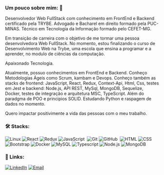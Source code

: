 ### Um pouco sobre mim: :robot:

<p>Desenvolvedor Web FullStack com conhecimento em FrontEnd e Backend certificado pela TRYBE. Advogado e Bacharel em direito formado pela PUC-MINAS. Técnico em Tecnologia da Informação formado pelo CEFET-MG. 

Em transição de carreira com o objetivo de me tormar uma pessoa desenvolvedora Web FullStack. No momento, estou finalizando o curso de Desenvolvimento Web na Trybe, uma escola que ensina a programar e a aprender, no modulo de ciências da computação.

Apaixonado Tecnologia.

Atualmente, possuo conhecimentos em FrontEnd e Backend. Conheço Metodologias Ágeis como Scrum, kambam e Devops. Conheço também as stacks de frontend: JavaScript, React, Redux, Context-Api, Html, Css, testes em Jest e backend: Node.js, API REST, MySql, MongoDB, Sequelize, Docker, testes de integração e arquitetura MSC, TypeScript. Além do paradgma de POO e principios SOLID. Estudando Python e raspagem de dados no momento.

Quero impactar positivimente a vida das pessoas com o meu trabalho.</p>

### 🛠 Stacks:
![Linux](https://img.shields.io/badge/Linux-E34F26?style=for-the-badge&logo=linux&logoColor=black)
![React](https://img.shields.io/badge/-React-1b374b?style=for-the-badge&logo=React)
![Redux](https://img.shields.io/badge/-Redux-1b374b?style=for-the-badge&logo=Redux)
![JavaScript](https://img.shields.io/badge/-JavaScript-1b374b?style=for-the-badge&logo=javascript)&nbsp;
![Git](https://img.shields.io/badge/-Git-1b374b?style=for-the-badge&logo=git)
![GitHub](https://img.shields.io/badge/-GitHub-1b374b?style=for-the-badge&logo=github)&nbsp;
![HTML](https://img.shields.io/badge/-HTML-1b374b?style=for-the-badge&logo=HTML5)
![CSS](https://img.shields.io/badge/-CSS-1b374b?style=for-the-badge&logo=CSS3&logoColor=1572B6)
![Bootstrap](https://img.shields.io/badge/-Bootstrap-1b374b?style=for-the-badge&logo=Bootstrap)
![Docker](https://img.shields.io/badge/-Docker-1b374b?style=for-the-badge&logo=Docker)
![MySQL](https://img.shields.io/badge/-MySQL-1b374b?style=for-the-badge&logo=MySQL)
![Typescript](https://img.shields.io/badge/TypeScript-007ACC?style=for-the-badge&logo=typescript&logoColor=white)
![Node.js](https://img.shields.io/badge/Node.js-43853D?style=for-the-badge&logo=node.js&logoColor=white)
![MongoDB](https://img.shields.io/badge/MongoDB-4EA94B?style=for-the-badge&logo=mongodb&logoColor=white)


### 🔗 Links:
<a href="https://www.linkedin.com/in/heitor-catarino-trindade/">![LinkedIn](https://img.shields.io/badge/-LinkedIn-1b374b?style=for-the-badge&logo=LinkedIn)</a>
<a href="mailto:heitorct.dev@gmail.com">![Email](https://img.shields.io/badge/-Email-1b374b?style=for-the-badge&logo=gmail&logoColor=FF0000)</a>



